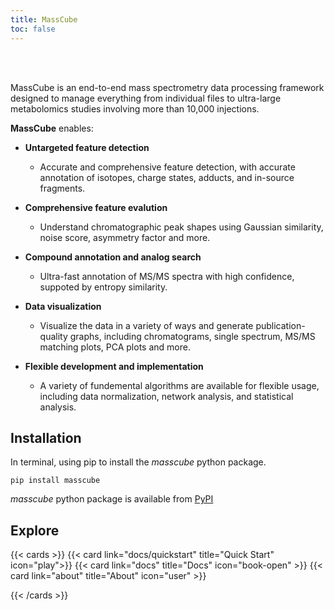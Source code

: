 ```yaml
---
title: MassCube
toc: false
---
```


<br/><br/>

MassCube is an end-to-end mass spectrometry data processing framework designed to manage everything 
from individual files to ultra-large metabolomics studies involving more than 10,000 injections.

**MassCube** enables:

* **Untargeted feature detection**
    * Accurate and comprehensive feature detection, with accurate annotation of isotopes, charge states,
    adducts, and in-source fragments.

* **Comprehensive feature evalution**
    * Understand chromatographic peak shapes using Gaussian similarity, noise score, asymmetry factor and more.

* **Compound annotation and analog search**
    * Ultra-fast annotation of MS/MS spectra with high confidence, suppoted by entropy similarity.

* **Data visualization**
    * Visualize the data in a variety of ways and generate publication-quality graphs, including chromatograms, 
    single spectrum, MS/MS matching plots, PCA plots and more.
   
* **Flexible development and implementation**
    * A variety of fundemental algorithms are available for flexible usage, including data normalization, network analysis, and statistical analysis.

## Installation

In terminal, using pip to install the *masscube* python package.

```console
pip install masscube
```

*masscube* python package is available from [PyPI](https://pypi.org/project/masscube)

## Explore

{{< cards >}}
  {{< card link="docs/quickstart" title="Quick Start" icon="play">}}
  {{< card link="docs" title="Docs" icon="book-open" >}}
  {{< card link="about" title="About" icon="user" >}}
  
{{< /cards >}}

